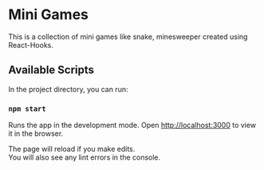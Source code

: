 # Mini Games

This is a collection of mini games like snake, minesweeper created using React-Hooks.

## Available Scripts

In the project directory, you can run:

### `npm start`

 Runs the app in the development mode.
Open [http://localhost:3000](http://localhost:3000) to view it in the browser.

The page will reload if you make edits.\
You will also see any lint errors in the console.
